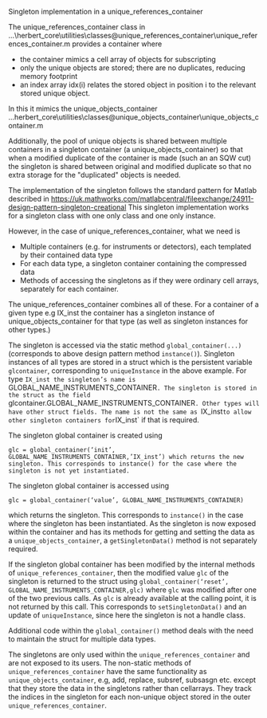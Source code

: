 Singleton implementation in a unique_references_container

The unique_references_container class in ...\herbert_core\utilities\classes\@unique_references_container\unique_references_container.m
provides a container where
- the container mimics a cell array of objects for subscripting
- only the unique objects are stored; there are no duplicates, reducing memory footprint
- an index array idx(i) relates the stored object in position i to the relevant stored unique object.

In this it mimics the unique_objects_container ...herbert_core\utilities\classes\@unique_objects_container\unique_objects_container.m

Additionally, the pool of unique objects is shared between multiple containers in a singleton container (a unique_objects_container)
so that when a modified duplicate of the container is made (such an an SQW cut) the singleton is shared between original and modified
duplicate so that no extra storage for the "duplicated" objects is needed.

The implementation of the singleton follows the standard pattern for Matlab described in
https://uk.mathworks.com/matlabcentral/fileexchange/24911-design-pattern-singleton-creational
This singleton implementation works for a singleton class with one only class and one only instance.
 
However, in the case of unique_references_container, what we need is
- Multiple containers (e.g. for instruments or detectors), each templated by their contained data type
- For each data type, a singleton container containing the compressed data
- Methods of accessing the singletons as if they were ordinary cell arrays, separately for each container.
 
The unique_references_container combines all of these. 
For a container of a given type e.g IX_inst
the container has a singleton instance of unique_objects_container for that type (as well as singleton instances for other types.)
 
The singleton is accessed via the static method `global_container(...)` (corresponds to above design pattern method `instance()`).
Singleton instances of all types are stored in a struct which is the persistent variable `glcontainer`, 
corresponding to `uniqueInstance` in the above example.
For type `IX_inst the singleton’s name is `GLOBAL_NAME_INSTRUMENTS_CONTAINER`.
The singleton is stored in the struct as the field `glcontainer.GLOBAL_NAME_INSTRUMENTS_CONTAINER`.
Other types will have other struct fields.
The name is not the same as `IX_inst` to allow other singleton containers for `IX_inst` if that is required.
 
The singleton global container is created using 
```
glc = global_container(‘init’, GLOBAL_NAME_INSTRUMENTS_CONTAINER,’IX_inst’) which returns the new singleton. This corresponds to instance() for the case where the singleton is not yet instantiated.
```
 
The singleton global container is accessed using 
```
glc = global_container(‘value’, GLOBAL_NAME_INSTRUMENTS_CONTAINER)
```
 which returns the singleton. This corresponds to `instance()` in the case where the singleton has been instantiated. 
 As the singleton is now exposed within the container and has its methods for getting and setting the data as a `unique_objects_container`, 
 a `getSingletonData()` method is not separately required.
 
If the singleton global container has been modified by the internal methods of `unique_references_container`, 
then the modified value `glc` of the singleton is returned to the struct using 
`global_container(‘reset’, GLOBAL_NAME_INSTRUMENTS_CONTAINER,glc)` where `glc` was modified after one of the two previous calls. 
As `glc` is already available at the calling point, it is not returned by this call. 
This corresponds to `setSingletonData()` and an update of `uniqueInstance`, since here the singleton is not a handle class.
 
Additional code within the `global_container()` method deals with  the need to maintain the struct for multiple data types.
 
The singletons are only used within the `unique_references_container` and are not exposed to its users. 
The non-static methods of `unique_references_container` have the same functionality as `unique_objects_container`, 
e.g, add, replace, subsref, subsasgn etc. except that they store the data in the singletons rather than cellarrays. 
They track the indices in the singleton for each non-unique object stored in the outer `unique_references_container`.
 
